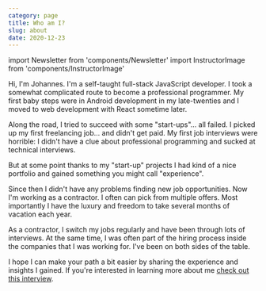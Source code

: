 ```yaml
---
category: page
title: Who am I?
slug: about
date: 2020-12-23
---
```


import Newsletter from 'components/Newsletter'
import InstructorImage from 'components/InstructorImage'

<InstructorImage />

Hi, I'm Johannes. I'm a self-taught full-stack JavaScript developer. I took a somewhat complicated route to become a professional programmer. My first baby steps were in Android development in my late-twenties and I moved to web development with React sometime later.

Along the road, I tried to succeed with some "start-ups"... all failed. I picked up my first freelancing job... and didn't get paid. My first job interviews were horrible: I didn't have a clue about professional programming and sucked at technical interviews.

But at some point thanks to my "start-up" projects I had kind of a nice portfolio and gained something you might call "experience".

Since then I didn't have any problems finding new job opportunities. Now I'm working as a contractor. I often can pick from multiple offers. Most importantly I have the luxury and freedom to take several months of vacation each year.

As a contractor, I switch my jobs regularly and have been through lots of interviews. At the same time, I was often part of the hiring process inside the companies that I was working for. I've been on both sides of the table.

I hope I can make your path a bit easier by sharing the experience and insights I gained. If you're interested in learning more about me [check out this interview](https://www.nocsdegree.com/six-figure-salary-software-engineer-johannes/).

<Newsletter formId="Keo4KT"/>
